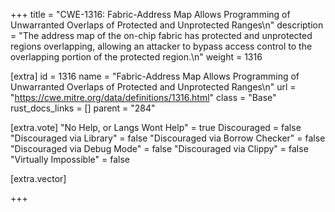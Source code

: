 +++
title = "CWE-1316: Fabric-Address Map Allows Programming of Unwarranted Overlaps of Protected and Unprotected Ranges\n"
description = "The address map of the on-chip fabric has protected and unprotected regions overlapping, allowing an attacker to bypass access control to the overlapping portion of the protected region.\n"
weight = 1316

[extra]
id = 1316
name = "Fabric-Address Map Allows Programming of Unwarranted Overlaps of Protected and Unprotected Ranges\n"
url = "https://cwe.mitre.org/data/definitions/1316.html"
class = "Base"
rust_docs_links = []
parent = "284"

[extra.vote]
"No Help, or Langs Wont Help" = true
Discouraged = false
"Discouraged via Library" = false
"Discouraged via Borrow Checker" = false
"Discouraged via Debug Mode" = false
"Discouraged via Clippy" = false
"Virtually Impossible" = false

[extra.vector]

+++